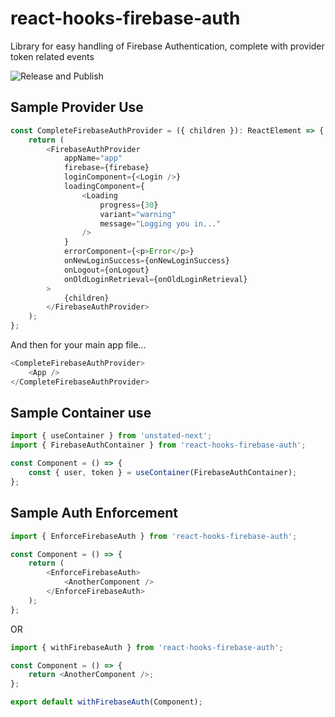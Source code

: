 # react-hooks-firebase-auth

Library for easy handling of Firebase Authentication, complete with provider token related events

![Release and Publish](https://github.com/dkershner6/react-hooks-firebase-auth/workflows/Release%20and%20Publish/badge.svg)

## Sample Provider Use

```typescript
const CompleteFirebaseAuthProvider = ({ children }): ReactElement => {
    return (
        <FirebaseAuthProvider
            appName="app"
            firebase={firebase}
            loginComponent={<Login />}
            loadingComponent={
                <Loading
                    progress={30}
                    variant="warning"
                    message="Logging you in..."
                />
            }
            errorComponent={<p>Error</p>}
            onNewLoginSuccess={onNewLoginSuccess}
            onLogout={onLogout}
            onOldLoginRetrieval={onOldLoginRetrieval}
        >
            {children}
        </FirebaseAuthProvider>
    );
};
```

And then for your main app file...

```typescript
<CompleteFirebaseAuthProvider>
    <App />
</CompleteFirebaseAuthProvider>
```

## Sample Container use

```typescript
import { useContainer } from 'unstated-next';
import { FirebaseAuthContainer } from 'react-hooks-firebase-auth';

const Component = () => {
    const { user, token } = useContainer(FirebaseAuthContainer);
};
```

## Sample Auth Enforcement

```typescript
import { EnforceFirebaseAuth } from 'react-hooks-firebase-auth';

const Component = () => {
    return (
        <EnforceFirebaseAuth>
            <AnotherComponent />
        </EnforceFirebaseAuth>
    );
};
```

OR

```typescript
import { withFirebaseAuth } from 'react-hooks-firebase-auth';

const Component = () => {
    return <AnotherComponent />;
};

export default withFirebaseAuth(Component);
```
